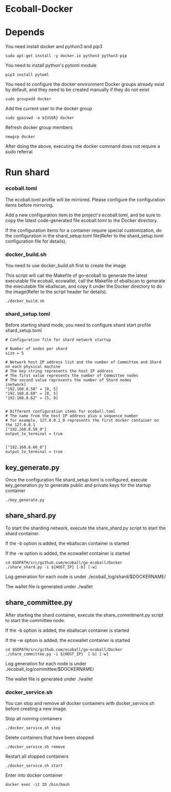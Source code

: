 Ecoball-Docker
========

# Depends

You need install docker and python3 and pip3
```
sudo apt-get install -y docker.io python3 python3-pip
```

You need to install python's pytoml module
```
pip3 install pytoml
```

You need to configure the docker environment
Docker groups already exist by default, and they need to be created manually if they do not exist
```
sudo groupadd docker
```

Add the current user to the docker group
```
sudo gpasswd -a ${USER} docker
```

Refresh docker group members
```
newgrp docker
```
After doing the above, executing the docker command does not require a sudo referral
# Run shard

### ecoball.toml
The ecoball.toml profile will be mirrored. Please configure the configuration items before mirroring.

Add a new configuration item to the project's ecoball.toml, and be sure to copy the latest code-generated file ecoball.toml to the Docker directory.

If the configuration items for a container require special customization, do the configuration in the shard_setup.toml file(Refer to the shard_setup.toml configuration file for details).

### docker_build.sh
You need to use docker_build.sh first to create the image

This script will call the Makefile of go-ecoball to generate the latest executable file ecoball, ecowallet, call the Makefile of eballscan to generate the executable file eballscan, and copy it under the Docker directory to do the image(Refer to the script header for details).

```
./docker_build.sh
```

### shard_setup.toml
Before starting shard mode, you need to configure shard start profile shard_setup.toml
```
# Configuration file for shard network startup

# Number of nodes per shard
size = 5

# Network host IP address list and the number of Committee and Shard on each physical machine
# The key string represents the host IP address 
# The first value represents the number of Committee nodes
# The second value represents the number of Shard nodes
[network]
"192.168.8.58" = [0, 5]
"192.168.8.60" = [0, 5]
"192.168.8.62" = [5, 0]


# Different configuration items for ecoball.toml
# The name from the host IP address plus a sequence number
# for example, 127.0.0.1_0 represents the first docker container on the 127.0.0.1
["192.168.8.58_0"]
output_to_terminal = true


["192.168.8.60_0"]
output_to_terminal = true
```
## key_generate.py
Once the configuration file shard_setup.toml is configured, execute key_generation.py to generate public and private keys for the startup container
```
./key_generate.py
```

## share_shard.py 
To start the sharding network, execute the share_shard.py script to start the shard container.

If the -b option is added, the eballscan container is started

If the -w option is added, the ecowallet container is started

```
cd $GOPATH/src/github.com/ecoball/go-ecoball/Docker
./share_shard.py -i ${HOST_IP} [-b] [-w]
```
Log generation for each node is under ./ecoball_log/shard/$DOCKERNAME/ 

The wallet file is generated under ./wallet

## share_committee.py

After starting the shard container, execute the share_commitment.py script to start the committee node.

If the -b option is added, the eballscan container is started

If the -w option is added, the ecowallet container is started
```
cd $GOPATH/src/github.com/ecoball/go-ecoball/Docker
./share_committee.py -i ${HOST_IP}  [-b] [-w]
```
Log generation for each node is under ./ecoball_log/committee/$DOCKERNAME/ 

The wallet file is generated under ./wallet

### docker_service.sh
You can stop and remove all docker containers with docker_service.sh before creating a new image.

Stop all running containers
```
./docker_service.sh stop
```

Delete containers that have been stopped
```
./docker_service.sh remove
```
Restart all stopped containers
```
./docker_service.sh start
```

Enter into docker container
```
docker exec -it ID /bin/bash
```